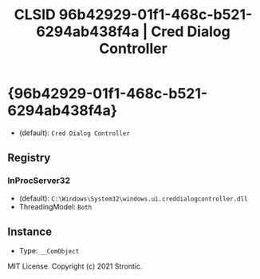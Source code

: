 ﻿---
title: "CLSID 96b42929-01f1-468c-b521-6294ab438f4a | Cred Dialog Controller"
excerpt: What is COM-Object CLSID 96b42929-01f1-468c-b521-6294ab438f4a?
---

# {96b42929-01f1-468c-b521-6294ab438f4a}

* (default): `Cred Dialog Controller`

## Registry


### InProcServer32

* (default): `C:\Windows\System32\windows.ui.creddialogcontroller.dll`
* ThreadingModel: `Both`

## Instance

* Type: `__ComObject`

MIT License. Copyright (c) 2021 Strontic.


